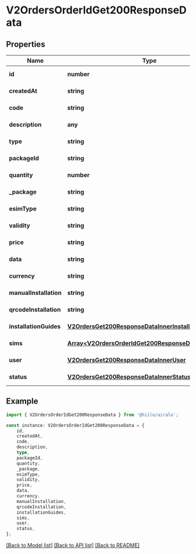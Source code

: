 # V2OrdersOrderIdGet200ResponseData


## Properties

Name | Type | Description | Notes
------------ | ------------- | ------------- | -------------
**id** | **number** |  | [default to undefined]
**createdAt** | **string** |  | [default to undefined]
**code** | **string** |  | [default to undefined]
**description** | **any** |  | [default to undefined]
**type** | **string** |  | [default to undefined]
**packageId** | **string** |  | [default to undefined]
**quantity** | **number** |  | [default to undefined]
**_package** | **string** |  | [default to undefined]
**esimType** | **string** |  | [default to undefined]
**validity** | **string** |  | [default to undefined]
**price** | **string** |  | [default to undefined]
**data** | **string** |  | [default to undefined]
**currency** | **string** |  | [default to undefined]
**manualInstallation** | **string** |  | [default to undefined]
**qrcodeInstallation** | **string** |  | [default to undefined]
**installationGuides** | [**V2OrdersGet200ResponseDataInnerInstallationGuides**](V2OrdersGet200ResponseDataInnerInstallationGuides.md) |  | [default to undefined]
**sims** | [**Array&lt;V2OrdersOrderIdGet200ResponseDataSimsInner&gt;**](V2OrdersOrderIdGet200ResponseDataSimsInner.md) |  | [default to undefined]
**user** | [**V2OrdersGet200ResponseDataInnerUser**](V2OrdersGet200ResponseDataInnerUser.md) |  | [default to undefined]
**status** | [**V2OrdersGet200ResponseDataInnerStatus**](V2OrdersGet200ResponseDataInnerStatus.md) |  | [default to undefined]

## Example

```typescript
import { V2OrdersOrderIdGet200ResponseData } from '@hiilo/airalo';

const instance: V2OrdersOrderIdGet200ResponseData = {
    id,
    createdAt,
    code,
    description,
    type,
    packageId,
    quantity,
    _package,
    esimType,
    validity,
    price,
    data,
    currency,
    manualInstallation,
    qrcodeInstallation,
    installationGuides,
    sims,
    user,
    status,
};
```

[[Back to Model list]](../README.md#documentation-for-models) [[Back to API list]](../README.md#documentation-for-api-endpoints) [[Back to README]](../README.md)
